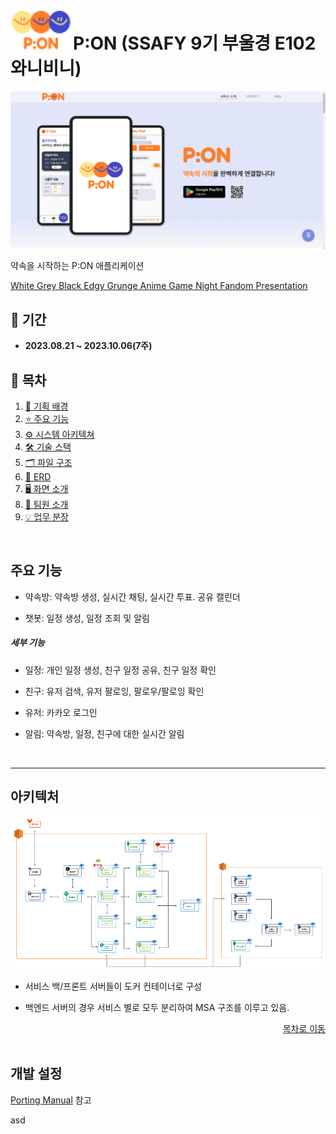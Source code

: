 # ![](assets_README/f71badeefc9b238efa3fa27b4542078f30fb2e0e.png)P:ON (SSAFY 9기 부울경 E102 와니비니)

![header](assets_README/44568d4c24667f754cb9a40445ac321cc02c7966.png)

약속을 시작하는 P:ON 애플리케이션



[White Grey Black Edgy Grunge Anime Game Night Fandom Presentation](https://www.canva.com/design/DAFxqHbt_sc/YMH3Hunoz0-xNMlmZHsIpA/edit)

## 📅 기간

- **2023.08.21 ~ 2023.10.06(7주)**

<a name="tableContents"></a>

## 🔎 목차

1. [🎯 기획 배경](#subject)
2. [⭐️ 주요 기능](#mainContents)
3. [⚙️ 시스템 아키텍쳐](#systemArchitecture)
4. [🛠️ 기술 스택](#skills)
5. [🗂️ 파일 구조](#directories)
6. [💾 ERD](#erd)
7. [🖥️ 화면 소개](#contents)
8. [👥 팀원 소개](#developers)
9. [💡 업무 분장](#divisionOfDuties)

<br/>

## 주요 기능

- 약속방: 약속방 생성, 실시간 채팅, 실시간 투표. 공유 캘린더

- 챗봇: 일정 생성, 일정 조회 및 알림

##### 세부 기능

- 일정: 개인 일정 생성, 친구 일정 공유, 친구 일정 확인

- 친구: 유저 검색, 유저 팔로잉, 팔로우/팔로잉 확인

- 유저: 카카오 로그인

- 알림: 약속방, 일정, 친구에 대한 실시간 알림

<br/>

---

## 아키텍처

![system](assets_README/30c003cb71139c5683640a31e0cc159ddbdf7583.png)

- 서비스 백/프론트 서버들이 도커 컨테이너로 구성

- 백엔드 서버의 경우 서비스 별로 모두 분리하여 MSA 구조를 이루고 있음.

<div align="right"><a href="#tableContents">목차로 이동</a></div>
<br/>

## 개발 설정

[Porting Manual](/exec/포팅_매뉴얼.docx) 참고

asd 
